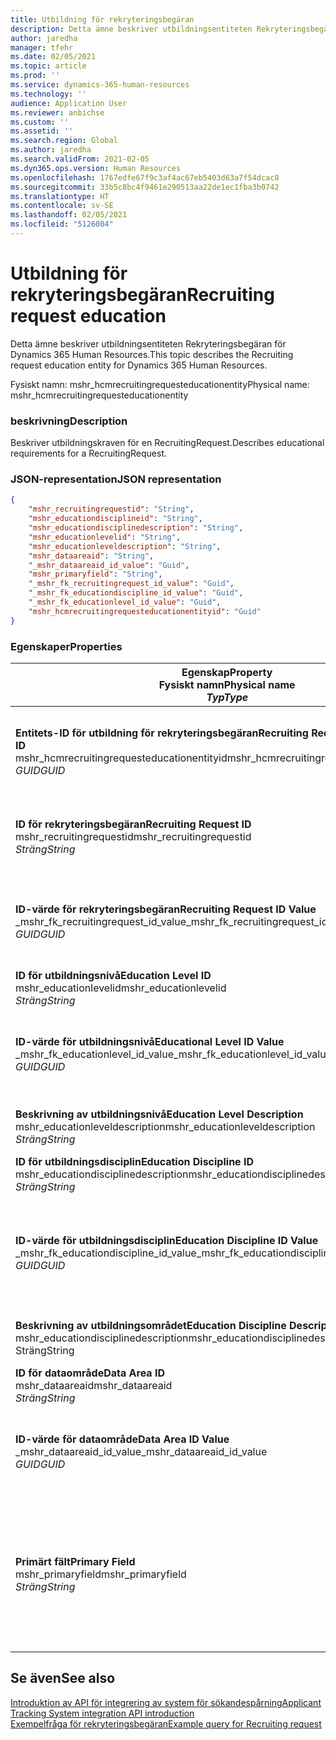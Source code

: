 ```yaml
---
title: Utbildning för rekryteringsbegäran
description: Detta ämne beskriver utbildningsentiteten Rekryteringsbegäran för Dynamics 365 Human Resources.
author: jaredha
manager: tfehr
ms.date: 02/05/2021
ms.topic: article
ms.prod: ''
ms.service: dynamics-365-human-resources
ms.technology: ''
audience: Application User
ms.reviewer: anbichse
ms.custom: ''
ms.assetid: ''
ms.search.region: Global
ms.author: jaredha
ms.search.validFrom: 2021-02-05
ms.dyn365.ops.version: Human Resources
ms.openlocfilehash: 1767edfe67f9c3af4ac67eb5403d63a7f54dcac8
ms.sourcegitcommit: 33b5c8bc4f9461e290513aa22de1ec1fba3b0742
ms.translationtype: HT
ms.contentlocale: sv-SE
ms.lasthandoff: 02/05/2021
ms.locfileid: "5126084"
---
```

# <a name="recruiting-request-education"></a><span data-ttu-id="d5071-103">Utbildning för rekryteringsbegäran</span><span class="sxs-lookup"><span data-stu-id="d5071-103">Recruiting request education</span></span>

<span data-ttu-id="d5071-104">Detta ämne beskriver utbildningsentiteten Rekryteringsbegäran för Dynamics 365 Human Resources.</span><span class="sxs-lookup"><span data-stu-id="d5071-104">This topic describes the Recruiting request education entity for Dynamics 365 Human Resources.</span></span>

<span data-ttu-id="d5071-105">Fysiskt namn: mshr_hcmrecruitingrequesteducationentity</span><span class="sxs-lookup"><span data-stu-id="d5071-105">Physical name: mshr_hcmrecruitingrequesteducationentity</span></span>

### <a name="description"></a><span data-ttu-id="d5071-106">beskrivning</span><span class="sxs-lookup"><span data-stu-id="d5071-106">Description</span></span>

<span data-ttu-id="d5071-107">Beskriver utbildningskraven för en RecruitingRequest.</span><span class="sxs-lookup"><span data-stu-id="d5071-107">Describes educational requirements for a RecruitingRequest.</span></span>

### <a name="json-representation"></a><span data-ttu-id="d5071-108">JSON-representation</span><span class="sxs-lookup"><span data-stu-id="d5071-108">JSON representation</span></span>

```json
{
    "mshr_recruitingrequestid": "String",
    "mshr_educationdisciplineid": "String",
    "mshr_educationdisciplinedescription": "String",
    "mshr_educationlevelid": "String",
    "mshr_educationleveldescription": "String",
    "mshr_dataareaid": "String",
    "_mshr_dataareaid_id_value": "Guid",
    "mshr_primaryfield": "String",
    "_mshr_fk_recruitingrequest_id_value": "Guid",
    "_mshr_fk_educationdiscipline_id_value": "Guid",
    "_mshr_fk_educationlevel_id_value": "Guid",
    "mshr_hcmrecruitingrequesteducationentityid": "Guid"
}
```

### <a name="properties"></a><span data-ttu-id="d5071-109">Egenskaper</span><span class="sxs-lookup"><span data-stu-id="d5071-109">Properties</span></span>

| <span data-ttu-id="d5071-110">Egenskap</span><span class="sxs-lookup"><span data-stu-id="d5071-110">Property</span></span><br><span data-ttu-id="d5071-111">**Fysiskt namn**</span><span class="sxs-lookup"><span data-stu-id="d5071-111">**Physical name**</span></span><br><span data-ttu-id="d5071-112">**_Typ_**</span><span class="sxs-lookup"><span data-stu-id="d5071-112">**_Type_**</span></span> | <span data-ttu-id="d5071-113">Använd</span><span class="sxs-lookup"><span data-stu-id="d5071-113">Use</span></span> | <span data-ttu-id="d5071-114">beskrivning</span><span class="sxs-lookup"><span data-stu-id="d5071-114">Description</span></span> |
| --- | --- | --- |
| <span data-ttu-id="d5071-115">**Entitets-ID för utbildning för rekryteringsbegäran**</span><span class="sxs-lookup"><span data-stu-id="d5071-115">**Recruiting Request Education Entity ID**</span></span><br><span data-ttu-id="d5071-116">mshr_hcmrecruitingrequesteducationentityid</span><span class="sxs-lookup"><span data-stu-id="d5071-116">mshr_hcmrecruitingrequesteducationentityid</span></span><br><span data-ttu-id="d5071-117">*GUID*</span><span class="sxs-lookup"><span data-stu-id="d5071-117">*GUID*</span></span> | <span data-ttu-id="d5071-118">Skrivskydd</span><span class="sxs-lookup"><span data-stu-id="d5071-118">Read-only</span></span><br><span data-ttu-id="d5071-119">Obligatoriskt</span><span class="sxs-lookup"><span data-stu-id="d5071-119">Required</span></span> | <span data-ttu-id="d5071-120">Systemgenererad, unik identifierare för utbildningsposten för rekryteringsbegäran.</span><span class="sxs-lookup"><span data-stu-id="d5071-120">System-generated unique identifier for the Recruiting Request Education record.</span></span> |
| <span data-ttu-id="d5071-121">**ID för rekryteringsbegäran**</span><span class="sxs-lookup"><span data-stu-id="d5071-121">**Recruiting Request ID**</span></span><br><span data-ttu-id="d5071-122">mshr_recruitingrequestid</span><span class="sxs-lookup"><span data-stu-id="d5071-122">mshr_recruitingrequestid</span></span><br><span data-ttu-id="d5071-123">*Sträng*</span><span class="sxs-lookup"><span data-stu-id="d5071-123">*String*</span></span> | <span data-ttu-id="d5071-124">Skriv en gång</span><span class="sxs-lookup"><span data-stu-id="d5071-124">Write-once</span></span><br><span data-ttu-id="d5071-125">Obligatoriskt</span><span class="sxs-lookup"><span data-stu-id="d5071-125">Required</span></span> | <span data-ttu-id="d5071-126">Den användarläsbara unika identifieraren för relaterad rekryteringsbegäran.</span><span class="sxs-lookup"><span data-stu-id="d5071-126">The user-readable unique identifier of the related recruiting request.</span></span> |
| <span data-ttu-id="d5071-127">**ID-värde för rekryteringsbegäran**</span><span class="sxs-lookup"><span data-stu-id="d5071-127">**Recruiting Request ID Value**</span></span><br><span data-ttu-id="d5071-128">_mshr_fk_recruitingrequest_id_value</span><span class="sxs-lookup"><span data-stu-id="d5071-128">_mshr_fk_recruitingrequest_id_value</span></span><br><span data-ttu-id="d5071-129">*GUID*</span><span class="sxs-lookup"><span data-stu-id="d5071-129">*GUID*</span></span> | <span data-ttu-id="d5071-130">Skrivskydd</span><span class="sxs-lookup"><span data-stu-id="d5071-130">Read-only</span></span><br><span data-ttu-id="d5071-131">Obligatoriskt</span><span class="sxs-lookup"><span data-stu-id="d5071-131">Required</span></span><br><span data-ttu-id="d5071-132">Sekundärnyckel: mshr_hcmrecruitingrequestentityid för mshr_hcmrecruitingrequestentity</span><span class="sxs-lookup"><span data-stu-id="d5071-132">Foreign key: mshr_hcmrecruitingrequestentityid of mshr_hcmrecruitingrequestentity</span></span> | <span data-ttu-id="d5071-133">Systemgenererad, unik identifierare för relaterad rekryteringsbegäran.</span><span class="sxs-lookup"><span data-stu-id="d5071-133">System-generated unique identifier of the related recruiting request.</span></span> |
| <span data-ttu-id="d5071-134">**ID för utbildningsnivå**</span><span class="sxs-lookup"><span data-stu-id="d5071-134">**Education Level ID**</span></span><br><span data-ttu-id="d5071-135">mshr_educationlevelid</span><span class="sxs-lookup"><span data-stu-id="d5071-135">mshr_educationlevelid</span></span><br><span data-ttu-id="d5071-136">*Sträng*</span><span class="sxs-lookup"><span data-stu-id="d5071-136">*String*</span></span> | <span data-ttu-id="d5071-137">Skriv en gång</span><span class="sxs-lookup"><span data-stu-id="d5071-137">Write-once</span></span><br><span data-ttu-id="d5071-138">Obligatoriskt</span><span class="sxs-lookup"><span data-stu-id="d5071-138">Required</span></span> | <span data-ttu-id="d5071-139">Nivå för erforderlig utbildningsnivå.</span><span class="sxs-lookup"><span data-stu-id="d5071-139">The level of education required.</span></span> |
| <span data-ttu-id="d5071-140">**ID-värde för utbildningsnivå**</span><span class="sxs-lookup"><span data-stu-id="d5071-140">**Educational Level ID Value**</span></span><br><span data-ttu-id="d5071-141">_mshr_fk_educationlevel_id_value</span><span class="sxs-lookup"><span data-stu-id="d5071-141">_mshr_fk_educationlevel_id_value</span></span><br><span data-ttu-id="d5071-142">*GUID*</span><span class="sxs-lookup"><span data-stu-id="d5071-142">*GUID*</span></span> | <span data-ttu-id="d5071-143">Skrivskydd</span><span class="sxs-lookup"><span data-stu-id="d5071-143">Read-only</span></span><br><span data-ttu-id="d5071-144">Obligatoriskt</span><span class="sxs-lookup"><span data-stu-id="d5071-144">Required</span></span><br><span data-ttu-id="d5071-145">Sekundärnyckel: mshr_hcmratinglevelentityid tillhörande mshr_hcmratinglevelentity</span><span class="sxs-lookup"><span data-stu-id="d5071-145">Foreign key: mshr_hcmeducationlevelentityid of mshr_hcmeducationlevelentity</span></span> | <span data-ttu-id="d5071-146">Systemgenererad, unik identifierare för den utbildningsnivå som krävs.</span><span class="sxs-lookup"><span data-stu-id="d5071-146">System-generated unique identifier of the level of education required.</span></span> |
| <span data-ttu-id="d5071-147">**Beskrivning av utbildningsnivå**</span><span class="sxs-lookup"><span data-stu-id="d5071-147">**Education Level Description**</span></span><br><span data-ttu-id="d5071-148">mshr_educationleveldescription</span><span class="sxs-lookup"><span data-stu-id="d5071-148">mshr_educationleveldescription</span></span><br><span data-ttu-id="d5071-149">*Sträng*</span><span class="sxs-lookup"><span data-stu-id="d5071-149">*String*</span></span> | <span data-ttu-id="d5071-150">Skrivskydd</span><span class="sxs-lookup"><span data-stu-id="d5071-150">Read-only</span></span><br><span data-ttu-id="d5071-151">Obligatoriskt</span><span class="sxs-lookup"><span data-stu-id="d5071-151">Required</span></span> | <span data-ttu-id="d5071-152">Beskrivning av den nivå som krävs för färdigheten.</span><span class="sxs-lookup"><span data-stu-id="d5071-152">The description of the level required for the skill.</span></span> |
| <span data-ttu-id="d5071-153">**ID för utbildningsdisciplin**</span><span class="sxs-lookup"><span data-stu-id="d5071-153">**Education Discipline ID**</span></span><br><span data-ttu-id="d5071-154">mshr_educationdisciplinedescription</span><span class="sxs-lookup"><span data-stu-id="d5071-154">mshr_educationdisciplinedescription</span></span><br><span data-ttu-id="d5071-155">*Sträng*</span><span class="sxs-lookup"><span data-stu-id="d5071-155">*String*</span></span> | <span data-ttu-id="d5071-156">Skriv en gång</span><span class="sxs-lookup"><span data-stu-id="d5071-156">Write-once</span></span><br><span data-ttu-id="d5071-157">Obligatoriskt</span><span class="sxs-lookup"><span data-stu-id="d5071-157">Required</span></span> | <span data-ttu-id="d5071-158">Utbildningsområdet.</span><span class="sxs-lookup"><span data-stu-id="d5071-158">The area of educational discipline.</span></span> |
| <span data-ttu-id="d5071-159">**ID-värde för utbildningsdisciplin**</span><span class="sxs-lookup"><span data-stu-id="d5071-159">**Education Discipline ID Value**</span></span><br><span data-ttu-id="d5071-160">_mshr_fk_educationdiscipline_id_value</span><span class="sxs-lookup"><span data-stu-id="d5071-160">_mshr_fk_educationdiscipline_id_value</span></span><br><span data-ttu-id="d5071-161">*GUID*</span><span class="sxs-lookup"><span data-stu-id="d5071-161">*GUID*</span></span> | <span data-ttu-id="d5071-162">Skrivskydd</span><span class="sxs-lookup"><span data-stu-id="d5071-162">Read-only</span></span><br><span data-ttu-id="d5071-163">Obligatoriskt</span><span class="sxs-lookup"><span data-stu-id="d5071-163">Required</span></span><br><span data-ttu-id="d5071-164">Sekundärnyckel: mshr_hcmeducationdegreeentityid tillhörande mshr_hcmeducationdegreeentity</span><span class="sxs-lookup"><span data-stu-id="d5071-164">Foreign key: mshr_hcmeducationdisciplineentityid of mshr_hcmeducationdisciplineentity</span></span> | <span data-ttu-id="d5071-165">Systemgenererad, unik identifierare för utbildningsområdet.</span><span class="sxs-lookup"><span data-stu-id="d5071-165">System-generated unique identifier of the area of educational discipline.</span></span> |
| <span data-ttu-id="d5071-166">**Beskrivning av utbildningsområdet**</span><span class="sxs-lookup"><span data-stu-id="d5071-166">**Education Discipline Description**</span></span><br><span data-ttu-id="d5071-167">mshr_educationdisciplinedescription</span><span class="sxs-lookup"><span data-stu-id="d5071-167">mshr_educationdisciplinedescription</span></span><br><span data-ttu-id="d5071-168">Sträng</span><span class="sxs-lookup"><span data-stu-id="d5071-168">String</span></span> | <span data-ttu-id="d5071-169">Skrivskydd</span><span class="sxs-lookup"><span data-stu-id="d5071-169">Read-only</span></span><br><span data-ttu-id="d5071-170">Obligatoriskt</span><span class="sxs-lookup"><span data-stu-id="d5071-170">Required</span></span> | <span data-ttu-id="d5071-171">Beskrivning av utbildningsområdet.</span><span class="sxs-lookup"><span data-stu-id="d5071-171">The description of the area of educational discipline.</span></span> |
| <span data-ttu-id="d5071-172">**ID för dataområde**</span><span class="sxs-lookup"><span data-stu-id="d5071-172">**Data Area ID**</span></span><br><span data-ttu-id="d5071-173">mshr_dataareaid</span><span class="sxs-lookup"><span data-stu-id="d5071-173">mshr_dataareaid</span></span><br><span data-ttu-id="d5071-174">*Sträng*</span><span class="sxs-lookup"><span data-stu-id="d5071-174">*String*</span></span> | <span data-ttu-id="d5071-175">Skrivskydd</span><span class="sxs-lookup"><span data-stu-id="d5071-175">Read/write</span></span><br><span data-ttu-id="d5071-176">Valfritt</span><span class="sxs-lookup"><span data-stu-id="d5071-176">Optional</span></span> | <span data-ttu-id="d5071-177">Anger den juridiska personen (företaget).</span><span class="sxs-lookup"><span data-stu-id="d5071-177">Specifies the legal entity (company).</span></span>|
| <span data-ttu-id="d5071-178">**ID-värde för dataområde**</span><span class="sxs-lookup"><span data-stu-id="d5071-178">**Data Area ID Value**</span></span><br><span data-ttu-id="d5071-179">_mshr_dataareaid_id_value</span><span class="sxs-lookup"><span data-stu-id="d5071-179">_mshr_dataareaid_id_value</span></span><br><span data-ttu-id="d5071-180">*GUID*</span><span class="sxs-lookup"><span data-stu-id="d5071-180">*GUID*</span></span> | <span data-ttu-id="d5071-181">Skrivskydd</span><span class="sxs-lookup"><span data-stu-id="d5071-181">Read-only</span></span><br><span data-ttu-id="d5071-182">Valfritt</span><span class="sxs-lookup"><span data-stu-id="d5071-182">Optional</span></span><br><span data-ttu-id="d5071-183">Sekundärnyckel: entiteten cdm_companyid cdm_company</span><span class="sxs-lookup"><span data-stu-id="d5071-183">Foreign key: cdm_companyid of cdm_company entity</span></span> | <span data-ttu-id="d5071-184">Systemgenererat GUID-värde som identifierar den juridiska personen (företaget).</span><span class="sxs-lookup"><span data-stu-id="d5071-184">System-generated GUID value identifying the legal entity (company).</span></span> |
| <span data-ttu-id="d5071-185">**Primärt fält**</span><span class="sxs-lookup"><span data-stu-id="d5071-185">**Primary Field**</span></span><br><span data-ttu-id="d5071-186">mshr_primaryfield</span><span class="sxs-lookup"><span data-stu-id="d5071-186">mshr_primaryfield</span></span><br><span data-ttu-id="d5071-187">*Sträng*</span><span class="sxs-lookup"><span data-stu-id="d5071-187">*String*</span></span> | <span data-ttu-id="d5071-188">Skrivskydd</span><span class="sxs-lookup"><span data-stu-id="d5071-188">Read-only</span></span><br><span data-ttu-id="d5071-189">Obligatoriskt</span><span class="sxs-lookup"><span data-stu-id="d5071-189">Required</span></span> | <span data-ttu-id="d5071-190">Sammanslagning av värdet för rekryteringsbegäran, ID för utbildningsnivå samt ID för utbildningsområde är en annan metod för att identifiera posten unikt.</span><span class="sxs-lookup"><span data-stu-id="d5071-190">Concatenation of Recruiting Request value, Education Level ID, and Education Discipline ID as another method to uniquely identify the record.</span></span> |

## <a name="see-also"></a><span data-ttu-id="d5071-191">Se även</span><span class="sxs-lookup"><span data-stu-id="d5071-191">See also</span></span>

[<span data-ttu-id="d5071-192">Introduktion av API för integrering av system för sökandespårning</span><span class="sxs-lookup"><span data-stu-id="d5071-192">Applicant Tracking System integration API introduction</span></span>](hr-admin-integration-ats-api-introduction.md)<br>
[<span data-ttu-id="d5071-193">Exempelfråga för rekryteringsbegäran</span><span class="sxs-lookup"><span data-stu-id="d5071-193">Example query for Recruiting request</span></span>](hr-admin-integration-ats-api-recruiting-request-example-query.md)

